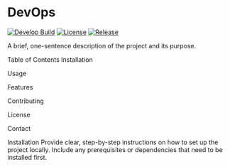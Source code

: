# DevOps

[![Develop Build](https://img.shields.io/github/actions/workflow/status/dcain99/sem/main.yml?branch=develop&label=develop)](https://github.com/dcain99/sem/actions)
[![License](https://img.shields.io/github/license/dcain99/sem)](https://github.com/dcain99/sem/blob/master/LICENSE)
[![Release](https://img.shields.io/github/release/dcain99/sem/all.svg)](https://github.com/dcain99/sem/releases)


A brief, one-sentence description of the project and its purpose.

Table of Contents Installation

Usage

Features

Contributing

License

Contact

Installation Provide clear, step-by-step instructions on how to set up the project locally. Include any prerequisites or dependencies that need to be installed first.